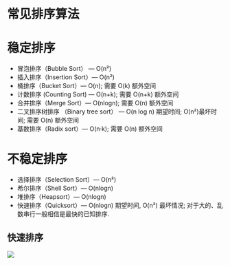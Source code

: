 # 常见排序算法

# 稳定排序

- 冒泡排序（Bubble Sort） — O(n²)
- 插入排序（Insertion Sort）— O(n²)
- 桶排序（Bucket Sort）— O(n); 需要 O(k) 额外空间
- 计数排序 (Counting Sort) — O(n+k); 需要 O(n+k) 额外空间
- 合并排序（Merge Sort）— O(nlogn); 需要 O(n) 额外空间
- 二叉排序树排序 （Binary tree sort） — O(n log n) 期望时间; O(n²)最坏时间; 需要 O(n) 额外空间
- 基数排序（Radix sort）— O(n·k); 需要 O(n) 额外空间

# 不稳定排序

- 选择排序（Selection Sort）— O(n²)
- 希尔排序（Shell Sort）— O(nlogn)
- 堆排序（Heapsort）— O(nlogn)
- 快速排序（Quicksort）— O(nlogn) 期望时间, O(n²) 最坏情况; 对于大的、乱数串行一般相信是最快的已知排序.



## 快速排序

![](http://olg7c0d2n.bkt.clouddn.com/17-3-22/41915832-file_1490163848709_74ad.gif)


